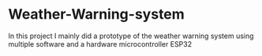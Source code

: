 # Weather-Warning-system
In this project I mainly did a prototype of the weather warning system using multiple software and a hardware microcontroller ESP32
